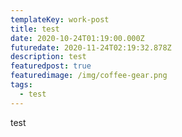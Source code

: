 ```yaml
---
templateKey: work-post
title: test
date: 2020-10-24T01:19:00.000Z
futuredate: 2020-11-24T02:19:32.878Z
description: test
featuredpost: true
featuredimage: /img/coffee-gear.png
tags:
  - test
---
```

test